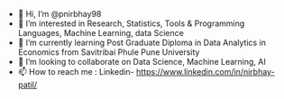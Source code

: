 - 👋 Hi, I’m @pnirbhay98
- 👀 I’m interested in Research, Statistics, Tools & Programming Languages, Machine Learning, data Science
- 🌱 I’m currently learning Post Graduate Diploma in Data Analytics in Economics from Savitribai Phule Pune University
- 💞️ I’m looking to collaborate on Data Science, Machine Learning, AI
- 📫 How to reach me : Linkedin- https://www.linkedin.com/in/nirbhay-patil/

<!---
pnirbhay98/pnirbhay98 is a ✨ special ✨ repository because its `README.md` (this file) appears on your GitHub profile.
You can click the Preview link to take a look at your changes.
--->
